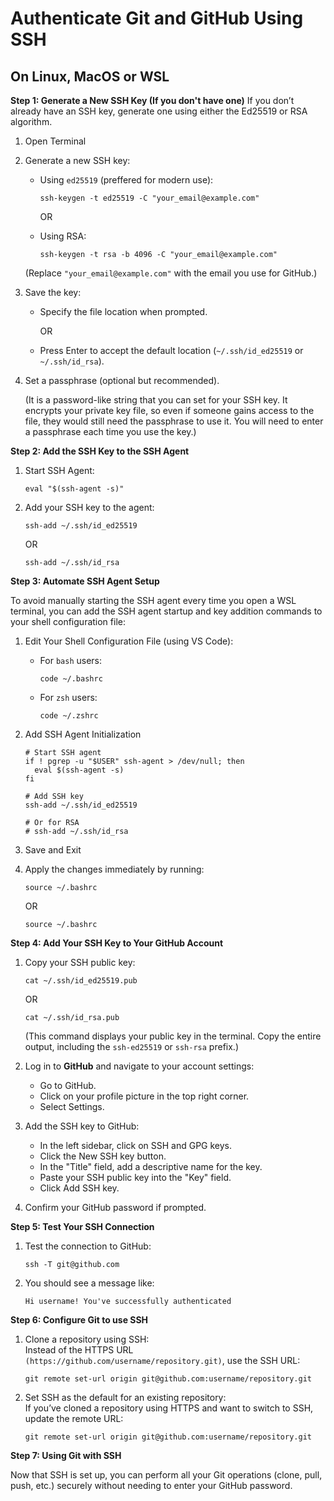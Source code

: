 # Authenticate Git and GitHub Using SSH
## On Linux, MacOS or WSL
**Step 1: Generate a New SSH Key (If you don't have one)**
If you don’t already have an SSH key, generate one using either the Ed25519 or RSA algorithm. 
1. Open Terminal
2. Generate a new SSH key:

   * Using `ed25519` (preffered for modern use):
     ```
     ssh-keygen -t ed25519 -C "your_email@example.com"
     ```
   
     OR
   
   * Using RSA:
     ```
     ssh-keygen -t rsa -b 4096 -C "your_email@example.com"
     ```

   (Replace `"your_email@example.com"` with the email you use for GitHub.)
   
3. Save the key:
   
   * Specify the file location when prompted.
     
     OR
   * Press Enter to accept the default location (`~/.ssh/id_ed25519` or `~/.ssh/id_rsa`).
     
5. Set a passphrase (optional but recommended).
   
   (It is a password-like string that you can set for your SSH key. It encrypts your private key file, so even if someone gains access to the file, they would still need the passphrase to use it.  You will need to enter a passphrase each time you use the key.)

**Step 2: Add the SSH Key to the SSH Agent**
1. Start SSH Agent:
   
   ```
   eval "$(ssh-agent -s)"
   ```
   
3. Add your SSH key to the agent:
   
   ```
   ssh-add ~/.ssh/id_ed25519
   ```
   
     OR
   
   ```
   ssh-add ~/.ssh/id_rsa
   ```

**Step 3: Automate SSH Agent Setup**

To avoid manually starting the SSH agent every time you open a WSL terminal, you can add the SSH agent startup and key addition commands to your shell configuration file:

1. Edit Your Shell Configuration File (using VS Code):
   
   * For `bash` users:
  
     ```
     code ~/.bashrc
     ```

  
   * For `zsh` users:
  
     ```
     code ~/.zshrc
     ```

3. Add SSH Agent Initialization
   ```
   # Start SSH agent
   if ! pgrep -u "$USER" ssh-agent > /dev/null; then
     eval $(ssh-agent -s)
   fi

   # Add SSH key
   ssh-add ~/.ssh/id_ed25519

   # Or for RSA
   # ssh-add ~/.ssh/id_rsa
   ```

3. Save and Exit

4. Apply the changes immediately by running:

   ```
   source ~/.bashrc
   ```

   OR

   ```
   source ~/.bashrc
   ```

   
**Step 4: Add Your SSH Key to Your GitHub Account**
1. Copy your SSH public key:
   
   ```
   cat ~/.ssh/id_ed25519.pub
   ```
   
   OR
   
   ```
   cat ~/.ssh/id_rsa.pub
   ```

   (This command displays your public key in the terminal. Copy the entire output, including the `ssh-ed25519` or `ssh-rsa` prefix.)

3. Log in to **GitHub** and navigate to your account settings:
   * Go to GitHub.
   * Click on your profile picture in the top right corner.
   * Select Settings.
  
4. Add the SSH key to GitHub:
   * In the left sidebar, click on SSH and GPG keys.
   * Click the New SSH key button.
   * In the "Title" field, add a descriptive name for the key.
   * Paste your SSH public key into the "Key" field.
   * Click Add SSH key.
  
5. Confirm your GitHub password if prompted.

**Step 5: Test Your SSH Connection**
1. Test the connection to GitHub:

   ```
   ssh -T git@github.com
   ```

3. You should see a message like:

   ```
   Hi username! You've successfully authenticated
   ```

**Step 6: Configure Git to use SSH**
1. Clone a repository using SSH:<br>Instead of the HTTPS URL `(https://github.com/username/repository.git)`, use the SSH URL:

   ```
   git remote set-url origin git@github.com:username/repository.git
   ```

3. Set SSH as the default for an existing repository:<br>If you’ve cloned a repository using HTTPS and want to switch to SSH, update the remote URL:

   ```
   git remote set-url origin git@github.com:username/repository.git
   ```

**Step 7: Using Git with SSH**

   Now that SSH is set up, you can perform all your Git operations (clone, pull, push, etc.) securely without needing to enter your GitHub password.
